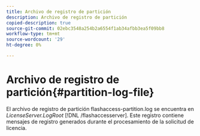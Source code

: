 ```yaml
---
title: Archivo de registro de partición
description: Archivo de registro de partición
copied-description: true
source-git-commit: 02ebc3548a254b2a6554f1ab34afbb3ea5f09bb8
workflow-type: tm+mt
source-wordcount: '29'
ht-degree: 0%

---
```


# Archivo de registro de partición{#partition-log-file}

El archivo de registro de partición flashaccess-partition.log se encuentra en *LicenseServer.LogRoot* [!DNL /flashaccesserver]. Este registro contiene mensajes de registro generados durante el procesamiento de la solicitud de licencia.
